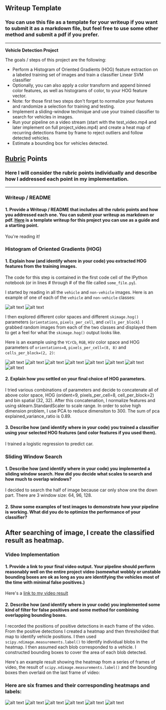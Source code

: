## Writeup Template
### You can use this file as a template for your writeup if you want to submit it as a markdown file, but feel free to use some other method and submit a pdf if you prefer.

---

**Vehicle Detection Project**

The goals / steps of this project are the following:

* Perform a Histogram of Oriented Gradients (HOG) feature extraction on a labeled training set of images and train a classifier Linear SVM classifier
* Optionally, you can also apply a color transform and append binned color features, as well as histograms of color, to your HOG feature vector. 
* Note: for those first two steps don't forget to normalize your features and randomize a selection for training and testing.
* Implement a sliding-window technique and use your trained classifier to search for vehicles in images.
* Run your pipeline on a video stream (start with the test_video.mp4 and later implement on full project_video.mp4) and create a heat map of recurring detections frame by frame to reject outliers and follow detected vehicles.
* Estimate a bounding box for vehicles detected.

[//]: # (Image References)
[car_image]: ./examples/car.png
[notcar_image]: ./examples/not_car.png
[car_hog]: ./examples/car_hog.png
[notcar_hog]: ./examples/notcar_hog.png
[car_ycbcr]: ./examples/car_ycbcr.png
[notcar_ycbcr]: ./examples/notcar_ycbcr.png
[car_rgb]: ./examples/car_rgb.png
[notcar_rgb]: ./examples/notcar_rgb.png
[car_hsv]: ./examples/car_hsv.png
[notcar_hsv]: ./examples/notcar_hsv.png
[search_map]: ./examples/search_map.png
[corresponding]: ./examples/corresponding.png
[corresponding2]: ./examples/corresponding2.png
[corresponding3]: ./examples/corresponding3.png
[corresponding4]: ./examples/corresponding4.png
[corresponding5]: ./examples/corresponding5.png
[corresponding6]: ./examples/corresponding6.png
[video1]: ./project_video.mp4

## [Rubric](https://review.udacity.com/#!/rubrics/513/view) Points
### Here I will consider the rubric points individually and describe how I addressed each point in my implementation.  

---
### Writeup / README

#### 1. Provide a Writeup / README that includes all the rubric points and how you addressed each one.  You can submit your writeup as markdown or pdf.  [Here](https://github.com/udacity/CarND-Vehicle-Detection/blob/master/writeup_template.md) is a template writeup for this project you can use as a guide and a starting point.  

You're reading it!

### Histogram of Oriented Gradients (HOG)

#### 1. Explain how (and identify where in your code) you extracted HOG features from the training images.

The code for this step is contained in the first code cell of the IPython notebook (or in lines # through # of the file called `some_file.py`).  

I started by reading in all the `vehicle` and `non-vehicle` images.  Here is an example of one of each of the `vehicle` and `non-vehicle` classes:

![alt text][car_image]
![alt text][notcar_image]

I then explored different color spaces and different `skimage.hog()` parameters (`orientations`, `pixels_per_cell`, and `cells_per_block`).  I grabbed random images from each of the two classes and displayed them to get a feel for what the `skimage.hog()` output looks like.

Here is an example using the `YCrCb`, `RGB`, `HSV` color space and HOG parameters of `orientations=8`, `pixels_per_cell=(8, 8)` and `cells_per_block=(2, 2)`:


![alt text][car_hog]
![alt text][notcar_hog]
![alt text][car_ycbcr]
![alt text][notcar_ycbcr]
![alt text][car_rgb]
![alt text][notcar_rgb]
![alt text][car_hsv]
![alt text][notcar_hsv]

#### 2. Explain how you settled on your final choice of HOG parameters.

I tried various combinations of parameters and decide to concatenate all of above color space, HOG (orident=9, pixels_per_cell=8, cell_per_block=2) and bin spatial (32, 32). After this concatenation, I normalize features and using sklearn.StandardScaler to scale range. In order to solve high dimension problem, I use PCA to reduce dimensiton to 300. The sum of pca explained_variance_ratio is 0.89.

#### 3. Describe how (and identify where in your code) you trained a classifier using your selected HOG features (and color features if you used them).

I trained a logistic regression to predict car.

### Sliding Window Search

#### 1. Describe how (and identify where in your code) you implemented a sliding window search.  How did you decide what scales to search and how much to overlap windows?

I decided to search the half of image because car only show one the down part. There are 3 window size: 64, 96, 128.

#### 2. Show some examples of test images to demonstrate how your pipeline is working.  What did you do to optimize the performance of your classifier?

After searching of image, I create the classified result as heatmap.
---

### Video Implementation

#### 1. Provide a link to your final video output.  Your pipeline should perform reasonably well on the entire project video (somewhat wobbly or unstable bounding boxes are ok as long as you are identifying the vehicles most of the time with minimal false positives.)
Here's a [link to my video result](./project_out.mp4)


#### 2. Describe how (and identify where in your code) you implemented some kind of filter for false positives and some method for combining overlapping bounding boxes.

I recorded the positions of positive detections in each frame of the video.  From the positive detections I created a heatmap and then thresholded that map to identify vehicle positions.  I then used `scipy.ndimage.measurements.label()` to identify individual blobs in the heatmap.  I then assumed each blob corresponded to a vehicle.  I constructed bounding boxes to cover the area of each blob detected.  

Here's an example result showing the heatmap from a series of frames of video, the result of `scipy.ndimage.measurements.label()` and the bounding boxes then overlaid on the last frame of video:

### Here are six frames and their corresponding heatmaps and labels:
![alt text][corresponding]
![alt text][corresponding2]
![alt text][corresponding3]
![alt text][corresponding4]
![alt text][corresponding5]
![alt text][corresponding6]
